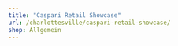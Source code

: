 ```yaml
---
title: "Caspari Retail Showcase"
url: /charlottesville/caspari-retail-showcase/
shop: Allgemein
---
```

